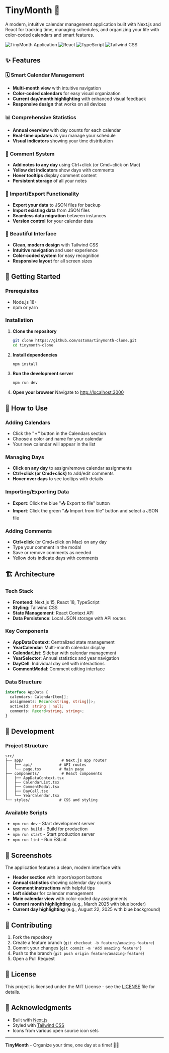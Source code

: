 # TinyMonth 📅

A modern, intuitive calendar management application built with Next.js and React for tracking time, managing schedules, and organizing your life with color-coded calendars and smart features.

![TinyMonth Application](https://img.shields.io/badge/Next.js-15.4.5-black?style=for-the-badge&logo=next.js)
![React](https://img.shields.io/badge/React-18-blue?style=for-the-badge&logo=react)
![TypeScript](https://img.shields.io/badge/TypeScript-5-blue?style=for-the-badge&logo=typescript)
![Tailwind CSS](https://img.shields.io/badge/Tailwind_CSS-3-38B2AC?style=for-the-badge&logo=tailwind-css)

## ✨ Features

### 🗓️ **Smart Calendar Management**
- **Multi-month view** with intuitive navigation
- **Color-coded calendars** for easy visual organization
- **Current day/month highlighting** with enhanced visual feedback
- **Responsive design** that works on all devices

### 📊 **Comprehensive Statistics**
- **Annual overview** with day counts for each calendar
- **Real-time updates** as you manage your schedule
- **Visual indicators** showing your time distribution

### 💬 **Comment System**
- **Add notes to any day** using Ctrl+click (or Cmd+click on Mac)
- **Yellow dot indicators** show days with comments
- **Hover tooltips** display comment content
- **Persistent storage** of all your notes

### 🔄 **Import/Export Functionality**
- **Export your data** to JSON files for backup
- **Import existing data** from JSON files
- **Seamless data migration** between instances
- **Version control** for your calendar data

### 🎨 **Beautiful Interface**
- **Clean, modern design** with Tailwind CSS
- **Intuitive navigation** and user experience
- **Color-coded system** for easy recognition
- **Responsive layout** for all screen sizes

## 🚀 Getting Started

### Prerequisites
- Node.js 18+ 
- npm or yarn

### Installation

1. **Clone the repository**
   ```bash
   git clone https://github.com/sstoma/tinymonth-clone.git
   cd tinymonth-clone
   ```

2. **Install dependencies**
   ```bash
   npm install
   ```

3. **Run the development server**
   ```bash
   npm run dev
   ```

4. **Open your browser**
   Navigate to [http://localhost:3000](http://localhost:3000)

## 📱 How to Use

### Adding Calendars
- Click the **"+"** button in the Calendars section
- Choose a color and name for your calendar
- Your new calendar will appear in the list

### Managing Days
- **Click on any day** to assign/remove calendar assignments
- **Ctrl+click (or Cmd+click)** to add/edit comments
- **Hover over days** to see tooltips with details

### Importing/Exporting Data
- **Export**: Click the blue "📤 Export to file" button
- **Import**: Click the green "📥 Import from file" button and select a JSON file

### Adding Comments
- **Ctrl+click** (or Cmd+click on Mac) on any day
- Type your comment in the modal
- Save or remove comments as needed
- Yellow dots indicate days with comments

## 🏗️ Architecture

### Tech Stack
- **Frontend**: Next.js 15, React 18, TypeScript
- **Styling**: Tailwind CSS
- **State Management**: React Context API
- **Data Persistence**: Local JSON storage with API routes

### Key Components
- **AppDataContext**: Centralized state management
- **YearCalendar**: Multi-month calendar display
- **CalendarList**: Sidebar with calendar management
- **YearSelector**: Annual statistics and year navigation
- **DayCell**: Individual day cell with interactions
- **CommentModal**: Comment editing interface

### Data Structure
```typescript
interface AppData {
  calendars: CalendarItem[];
  assignments: Record<string, string[]>;
  activeId: string | null;
  comments: Record<string, string>;
}
```

## 🔧 Development

### Project Structure
```
src/
├── app/                 # Next.js app router
│   ├── api/            # API routes
│   └── page.tsx        # Main page
├── components/          # React components
│   ├── AppDataContext.tsx
│   ├── CalendarList.tsx
│   ├── CommentModal.tsx
│   ├── DayCell.tsx
│   └── YearCalendar.tsx
└── styles/             # CSS and styling
```

### Available Scripts
- `npm run dev` - Start development server
- `npm run build` - Build for production
- `npm run start` - Start production server
- `npm run lint` - Run ESLint

## 📸 Screenshots

The application features a clean, modern interface with:
- **Header section** with import/export buttons
- **Annual statistics** showing calendar day counts
- **Comment instructions** with helpful tips
- **Left sidebar** for calendar management
- **Main calendar view** with color-coded day assignments
- **Current month highlighting** (e.g., March 2025 with blue border)
- **Current day highlighting** (e.g., August 22, 2025 with blue background)

## 🤝 Contributing

1. Fork the repository
2. Create a feature branch (`git checkout -b feature/amazing-feature`)
3. Commit your changes (`git commit -m 'Add amazing feature'`)
4. Push to the branch (`git push origin feature/amazing-feature`)
5. Open a Pull Request

## 📄 License

This project is licensed under the MIT License - see the [LICENSE](LICENSE) file for details.

## 🙏 Acknowledgments

- Built with [Next.js](https://nextjs.org/)
- Styled with [Tailwind CSS](https://tailwindcss.com/)
- Icons from various open source icon sets

---

**TinyMonth** - Organize your time, one day at a time! 📅✨
